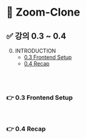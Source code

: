 # 📌 Zoom-Clone
## ✅ 강의 0.3 ~ 0.4

0. INTRODUCTION
    - <a href="">0.3 Frontend Setup</a>
    - <a href="">0.4 Recap</a>

<br>

<br>

### 👉 0.3 Frontend Setup

<br>

### 👉 0.4 Recap